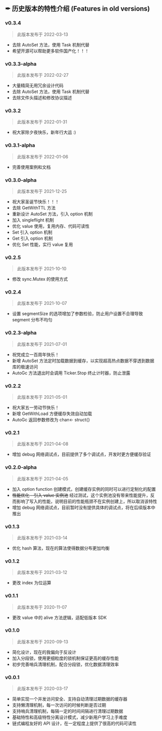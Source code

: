 ## ✒ 历史版本的特性介绍 (Features in old versions)

### v0.3.4

> 此版本发布于 2022-03-13

* 去除 AutoSet 方法，使用 Task 机制代替
* 希望开源可以帮助更多软件国产化！！！

### v0.3.3-alpha

> 此版本发布于 2022-02-27

* 大量精简无用冗余设计代码
* 去除 AutoSet 方法，使用 Task 机制代替
* 去除文件头描述和修改协议描述

### v0.3.2

> 此版本发布于 2022-01-31

* 祝大家除夕夜快乐，新年行大运 :)

### v0.3.1-alpha

> 此版本发布于 2022-01-06

* 完善使用案例和文档

### v0.3.0-alpha

> 此版本发布于 2021-12-25

* 祝大家圣诞节快乐！！！
* 去除 GetWithTTL 方法
* 重新设计 AutoSet 方法，引入 option 机制
* 加入 singleflight 机制
* 优化 value 使用，复用内存、代码可读性
* Set 引入 option 机制
* Get 引入 option 机制
* 优化 Set 性能，实行 value 复用

### v0.2.5

> 此版本发布于 2021-10-10

* 修改 sync.Mutex 的使用方式

### v0.2.4

> 此版本发布于 2021-10-07

* 设置 segmentSize 的选项增加了参数检验，防止用户设置不合理导致 segment 分布不均匀

### v0.2.3-alpha

> 此版本发布于 2021-07-01

* 祝党成立一百周年快乐！
* 新增 AutoSet 方法定时加载数据到缓存，以实现超高热点数据不穿透到数据库的极速访问
* AutoGc 方法退出时会调用 Ticker.Stop 终止计时器，防止泄露

### v0.2.2

> 此版本发布于 2021-05-01

* 祝大家五一劳动节快乐！
* 新增 GetWithLoad 方便缓存失效自动加载
* AutoGc 返回参数修改为 chan<- struct{}

### v0.2.1

> 此版本发布于 2021-04-08

* 增加 debug 网络调试点，目前提供了多个调试点，开发时更方便缓存验证

### v0.2.0-alpha

> 此版本发布于 2021-04-05

* 加入 option function 创建模式，创建缓存实例的同时可以进行定制化的配置
* ~~性能优化 - 引入 value 实例池~~
  经过测试，这个实例池没有带来性能提升，反而影响了写入的性能，说明目前的性能瓶颈不在实例创建上，所以取消该特性
* 增加 debug 网络调试点，目前暂时没有提供具体的调试点，将在后续版本中推出

### v0.1.3

> 此版本发布于 2021-03-14

* 优化 hash 算法，现在的算法使得数据分布更加均衡

### v0.1.2

> 此版本发布于 2021-03-12

* 更改 index 为位运算

### v0.1.1

> 此版本发布于 2020-11-07

* 更改 value 中的 alive 方法逻辑，适配低版本 SDK

### v0.1.0

> 此版本发布于 2020-09-13

* 简化设计，现在的我偏向于反设计
* 加入分段锁，使用更细粒度的锁机制保证更高的缓存性能
* 初步完善哨兵清理机制，配合分段锁，优化数据清理效率

### v0.0.1

> 此版本发布于 2020-03-17

* 简单实现一个并发访问安全、支持自动清理过期数据的缓存器
* 支持懒清理机制，每一次访问的时候判断是否过期
* 支持哨兵清理机制，每隔一定的时间间隔进行清理过期数据
* 基础特性和高级特性分离设计模式，减少新用户学习上手难度
* 链式编程友好的 API 设计，在一定程度上提供了很高的代码可读性
